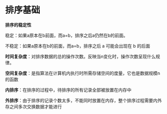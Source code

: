 # 排序基础

**排序的稳定性**

稳定：如果a原本在b前面，而a=b，排序之后a仍然在b的前面。

不稳定：如果a原本在b的前面，而a=b，排序之后 a 可能会出现在 b 的后面

**时间复杂度**：对排序数据的总的操作次数。反映当n变化时，操作次数呈现什么规律。

**空间复杂度**：是指算法在计算机内执行时所需存储空间的度量，它也是数据规模n的函数



**内排序**：在排序的过程中，待排序的所有记录全部被放置在内存中

**外排序**：由于排序的记录个数太多，不能同时放置在内存，整个排序过程需要内外存之间多次交换数据才能进行







